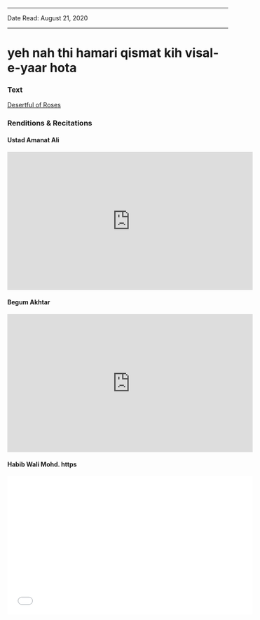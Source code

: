 ***
Date Read: August 21, 2020
***

# yeh nah thi hamari qismat kih visal-e-yaar hota

### Text
[Desertful of Roses](http://www.columbia.edu/itc/mealac/pritchett/00ghalib/020/index_020.html)

### Renditions & Recitations

#### Ustad Amanat Ali

<iframe width="560" height="315" src="https://www.youtube.com/embed/Lb-sx2oTEIc" title="YouTube video player" frameborder="0" allow="accelerometer; autoplay; clipboard-write; encrypted-media; gyroscope; picture-in-picture" allowfullscreen></iframe>

#### Begum Akhtar

<iframe width="560" height="315" src="https://www.youtube.com/embed/TXohSWxSHxU" title="YouTube video player" frameborder="0" allow="accelerometer; autoplay; clipboard-write; encrypted-media; gyroscope; picture-in-picture" allowfullscreen></iframe>

#### Habib Wali Mohd. https

<iframe width="560" height="315" src="//www.youtube.com/embed/tiEL_sSsQDA" title="YouTube video player" frameborder="0" allow="accelerometer; autoplay; clipboard-write; encrypted-media; gyroscope; picture-in-picture" allowfullscreen></iframe>


